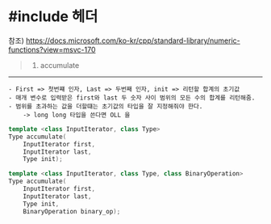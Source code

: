#include <Numeric> 헤더
=======================
참조) https://docs.microsoft.com/ko-kr/cpp/standard-library/numeric-functions?view=msvc-170


> 1) accumulate
---------
    - First => 첫번쨰 인자, Last => 두번째 인자, init => 리턴할 합계의 초기값
    - 매개 변수로 입력받은 first와 last 두 숫자 사이 범위의 모든 수의 합계를 리턴해줌.
    - 범위를 초과하는 값을 더할떄는 초기값의 타입을 잘 지정해줘야 한다.
        -> long long 타입을 쓴다면 OLL 을

```C++
template <class InputIterator, class Type>
Type accumulate(
    InputIterator first,
    InputIterator last,
    Type init);

template <class InputIterator, class Type, class BinaryOperation>
Type accumulate(
    InputIterator first,
    InputIterator last,
    Type init,
    BinaryOperation binary_op);
```